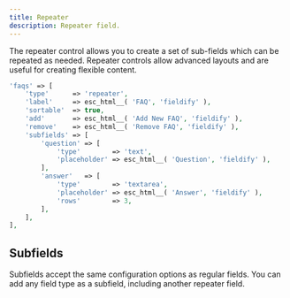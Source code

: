 ```yaml
---
title: Repeater
description: Repeater field.
---
```


The repeater control allows you to create a set of sub-fields which can be repeated as needed. Repeater controls allow advanced layouts and are useful for creating flexible content.

```php
'faqs' => [
    'type'      => 'repeater',
    'label'     => esc_html__( 'FAQ', 'fieldify' ),
    'sortable'  => true,
    'add'       => esc_html__( 'Add New FAQ', 'fieldify' ),
    'remove'    => esc_html__( 'Remove FAQ', 'fieldify' ),
    'subfields' => [
        'question' => [
            'type'        => 'text',
            'placeholder' => esc_html__( 'Question', 'fieldify' ),
        ],
        'answer'   => [
            'type'        => 'textarea',
            'placeholder' => esc_html__( 'Answer', 'fieldify' ),
            'rows'        => 3,
        ],
    ],
],
```

## Subfields

Subfields accept the same configuration options as regular fields. You can add any field type as a subfield, including another repeater field.

